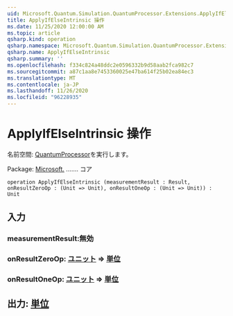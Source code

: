 ```yaml
---
uid: Microsoft.Quantum.Simulation.QuantumProcessor.Extensions.ApplyIfElseIntrinsic
title: ApplyIfElseIntrinsic 操作
ms.date: 11/25/2020 12:00:00 AM
ms.topic: article
qsharp.kind: operation
qsharp.namespace: Microsoft.Quantum.Simulation.QuantumProcessor.Extensions
qsharp.name: ApplyIfElseIntrinsic
qsharp.summary: ''
ms.openlocfilehash: f334c824a48ddc2e0596332b9d58aab2fca982c7
ms.sourcegitcommit: a87c1aa8e7453360025e47ba614f25b02ea84ec3
ms.translationtype: MT
ms.contentlocale: ja-JP
ms.lasthandoff: 11/26/2020
ms.locfileid: "96228935"
---
```

# <a name="applyifelseintrinsic-operation"></a>ApplyIfElseIntrinsic 操作

名前空間: [QuantumProcessor](xref:Microsoft.Quantum.Simulation.QuantumProcessor.Extensions)を実行します。

Package: [Microsoft.](https://nuget.org/packages/Microsoft.Quantum.QSharp.Core) ....... コア




```qsharp
operation ApplyIfElseIntrinsic (measurementResult : Result, onResultZeroOp : (Unit => Unit), onResultOneOp : (Unit => Unit)) : Unit
```


## <a name="input"></a>入力

### <a name="measurementresult--__invalidresult__"></a>measurementResult:__無効 <Result>__




### <a name="onresultzeroop--unit--unit"></a>onResultZeroOp: [ユニット](xref:microsoft.quantum.lang-ref.unit) => [単位](xref:microsoft.quantum.lang-ref.unit) 




### <a name="onresultoneop--unit--unit"></a>onResultOneOp: [ユニット](xref:microsoft.quantum.lang-ref.unit) => [単位](xref:microsoft.quantum.lang-ref.unit) 





## <a name="output--unit"></a>出力: [単位](xref:microsoft.quantum.lang-ref.unit)

